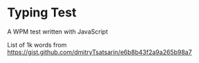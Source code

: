 # Typing Test

 A WPM test written with JavaScript 
 
 List of 1k words from https://gist.github.com/dmitryTsatsarin/e6b8b43f2a9a265b98a7
